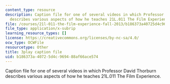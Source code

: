 ```yaml
---
content_type: resource
description: Caption file for one of several videos in which Professor David Thorburn
  describes various aspects of how he teaches 21L.011 The Film Experience.
file: /courses/21l-011-the-film-experience-fall-2013/b186373a40725d4c969488af66ace574_gjnJf9jobb4.vtt
file_type: application/x-subrip
learning_resource_types: []
license: https://creativecommons.org/licenses/by-nc-sa/4.0/
ocw_type: OCWFile
resourcetype: Other
title: 3play caption file
uid: b186373a-4072-5d4c-9694-88af66ace574
---
```

Caption file for one of several videos in which Professor David Thorburn describes various aspects of how he teaches 21L.011 The Film Experience.